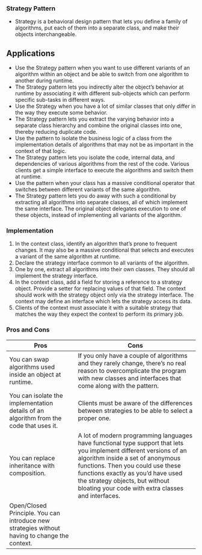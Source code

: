 ### Strategy Pattern
* Strategy is a behavioral design pattern that lets you define a family of algorithms, put each of them into a separate class, and make their objects interchangeable.

## Applications
* Use the Strategy pattern when you want to use different variants of an algorithm within an object and be able to switch from one algorithm to another during runtime.
* The Strategy pattern lets you indirectly alter the object’s behavior at runtime by associating it with different sub-objects which can perform specific sub-tasks in different ways.
* Use the Strategy when you have a lot of similar classes that only differ in the way they execute some behavior.
* The Strategy pattern lets you extract the varying behavior into a separate class hierarchy and combine the original classes into one, thereby reducing duplicate code.
* Use the pattern to isolate the business logic of a class from the implementation details of algorithms that may not be as important in the context of that logic.
* The Strategy pattern lets you isolate the code, internal data, and dependencies of various algorithms from the rest of the code. Various clients get a simple interface to execute the algorithms and switch them at runtime.
* Use the pattern when your class has a massive conditional operator that switches between different variants of the same algorithm.
* The Strategy pattern lets you do away with such a conditional by extracting all algorithms into separate classes, all of which implement the same interface. The original object delegates execution to one of these objects, instead of implementing all variants of the algorithm.

### Implementation
1. In the context class, identify an algorithm that’s prone to frequent changes. It may also be a massive conditional that selects and executes a variant of the same algorithm at runtime.
2. Declare the strategy interface common to all variants of the algorithm.
3. One by one, extract all algorithms into their own classes. They should all implement the strategy interface.
4. In the context class, add a field for storing a reference to a strategy object. Provide a setter for replacing values of that field. The context should work with the strategy object only via the strategy interface. The context may define an interface which lets the strategy access its data.
5. Clients of the context must associate it with a suitable strategy that matches the way they expect the context to perform its primary job.

### Pros and Cons
| Pros                                                                                          | Cons                                                                                                                                                                                                                                                                                                                     |
|-----------------------------------------------------------------------------------------------|--------------------------------------------------------------------------------------------------------------------------------------------------------------------------------------------------------------------------------------------------------------------------------------------------------------------------|
| You can swap algorithms used inside an object at runtime.                                     | If you only have a couple of algorithms and they rarely change, there’s no real reason to overcomplicate the program with new classes and interfaces that come along with the pattern.                                                                                                                                   |
| You can isolate the implementation details of an algorithm from the code that uses it.        | Clients must be aware of the differences between strategies to be able to select a proper one.                                                                                                                                                                                                                           |
| You can replace inheritance with composition.                                                 | A lot of modern programming languages have functional type support that lets you implement different versions of an algorithm inside a set of anonymous functions. Then you could use these functions exactly as you’d have used the strategy objects, but without bloating your code with extra classes and interfaces. |
| Open/Closed Principle. You can introduce new strategies without having to change the context. |                                                                                                                                                                                                                                                                                                                          |